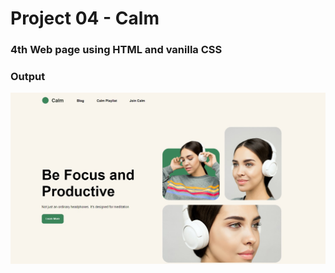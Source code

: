 # Project 04 - Calm

### 4th Web page using HTML and vanilla CSS

### Output

![Project 4](./output.jpg)
